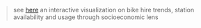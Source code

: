 > see [here](https://share.streamlit.io/janusonyte/edinburgh_just_eat_bikes/map-app.py) an interactive visualization on bike hire trends, station availability and usage through socioeconomic lens

